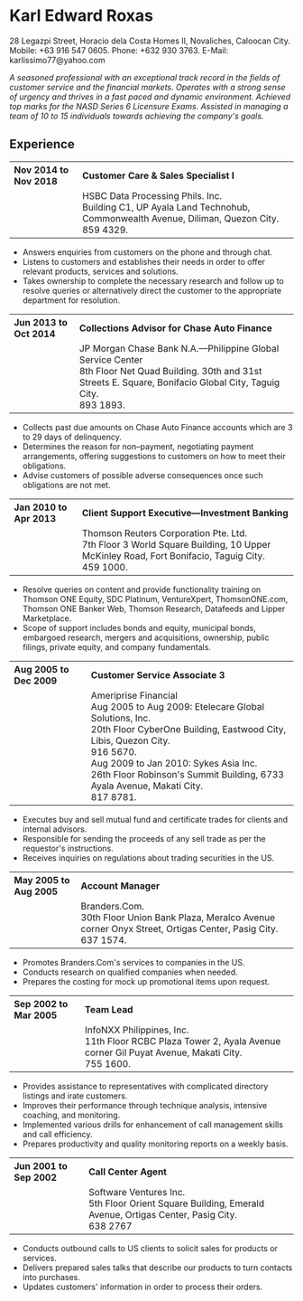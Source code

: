 <!DOCTYPE html>
<html>
<head>
<title>Page Title</title>
</head><!DOCTYPE html>
<html>
<head>
<style>
table, td, th {  
  border: 0px solid #ddd;
  text-align: left;
}

table {
  border-collapse: collapse;
  width: 60%;
}

th, td {
  padding: 5px;
}
</style>
</head>
<body>

<h1>Karl Edward Roxas</h1>

<p>28 Legazpi Street, Horacio dela Costa Homes II, Novaliches, Caloocan City.<br>
Mobile: +63 916 547 0605. Phone: +632 930 3763. E-Mail: karlissimo77@yahoo.com </p>
<p><em>A seasoned professional with an exceptional track record in the fields of customer service and the financial markets.   Operates with a strong sense of urgency and thrives in a fast paced and dynamic environment. Achieved top marks for the NASD Series 6 Licensure Exams. Assisted in managing a team of 10 to 15 individuals towards achieving the company&#39;s goals. </em></p>

<h2>Experience</h2>

<table style=”width:100%”>
<tr>
<th>Nov 2014 to Nov 2018</th>
<th>Customer Care & Sales Specialist I</th>
</tr>
<tr>
<td></td>
<td>HSBC Data Processing Phils. Inc.<br>
Building C1, UP Ayala Land Technohub, Commonwealth Avenue, Diliman, Quezon City.<br>
859 4329.</td>
</tr>
</table>

<ul>
<li>Answers enquiries from customers on the phone and through chat.</li>
<li>Listens to customers and establishes their needs in order to offer relevant products, services and solutions.</li>
<li>Takes ownership to complete the necessary research and follow up to resolve queries or alternatively direct the customer to the appropriate department for resolution.</li>
</ul>

<table style=”width:100%”>
<tr>
<th>Jun 2013 to Oct 2014</th>
<th>Collections Advisor for Chase Auto Finance</th>
</tr>
<tr>
<td></td>
<td>JP Morgan Chase Bank N.A.&#8212;Philippine Global Service Center <br>
8th Floor Net Quad Building. 30th and 31st Streets E. Square, Bonifacio Global City, Taguig City.<br>
893 1893.</td>
</tr>
</table>

<ul>
<li>Collects past due amounts on Chase Auto Finance accounts which are 3 to 29 days of delinquency.</li>
<li>Determines the reason for non&#8211;payment, negotiating payment arrangements, offering suggestions to customers on how to meet their obligations.</li>
<li>Advise customers of possible adverse consequences once such obligations are not met.</li>
</ul>

<table style=”width:100%”>
<tr>
<th>Jan 2010 to Apr 2013</th>
<th>Client Support Executive&#8212;Investment Banking</th>
</tr>
<tr>
<td></td>
<td>Thomson Reuters Corporation Pte. Ltd.<br>
7th Floor 3 World Square Building, 10 Upper McKinley Road, Fort Bonifacio, Taguig City.<br> 
459 1000.</td>
</tr>
</table>

<ul>
<li>Resolve queries on content and provide functionality training on Thomson ONE Equity, SDC Platinum, VentureXpert, ThomsonONE.com, Thomson ONE Banker Web, Thomson Research, Datafeeds and Lipper Marketplace.</li>
<li>Scope of support includes bonds and equity, municipal bonds, embargoed research, mergers and acquisitions, ownership, public filings, private equity, and company fundamentals.</li>
</ul>

<table style=”width:100%”>
<tr>
<th>Aug 2005 to Dec 2009</th>
<th>Customer Service Associate 3</th>
</tr>
<tr>
<td></td>
<td>Ameriprise Financial<br>
Aug 2005 to Aug 2009:  Etelecare Global Solutions, Inc.<br>
20th Floor CyberOne Building, Eastwood City, Libis, Quezon City.<br>
916 5670.<br>
Aug 2009 to Jan 2010:  Sykes Asia Inc.<br>
26th Floor Robinson&#39;s Summit Building, 6733 Ayala Avenue, Makati City.<br>
817 8781.
</td>
</tr>
</table>

<ul>
<li>Executes buy and sell mutual fund and certificate trades for clients and internal advisors.</li>
<li>Responsible for sending the proceeds of any sell trade as per the requestor&#39;s instructions.</li>
<li>Receives inquiries on regulations about trading securities in the US.</li>
</ul>

<table style=”width:100%”>
<tr>
<th>May 2005 to Aug 2005</th>
<th>Account Manager</th>
</tr>
<tr>
<td></td>
<td>Branders.Com.<br>
30th Floor Union Bank Plaza, Meralco Avenue corner Onyx Street, Ortigas Center, Pasig City.<br>
637 1574.</td>
</tr>
</table>

<ul>
<li>Promotes Branders.Com&#39;s services to companies in the US.</li>
<li>Conducts research on qualified companies when needed.</li>
<li>Prepares the costing for mock up promotional items upon request.</li>
</ul>

<table style=”width:100%”>
<tr>
<th>Sep 2002 to Mar 2005</th>
<th>Team Lead</th>
</tr>
<tr>
<td></td>
<td>InfoNXX Philippines, Inc.<br>
11th Floor RCBC Plaza Tower 2, Ayala Avenue corner Gil Puyat Avenue, Makati City.<br>
755 1600.</td>
</tr>
</table>

<ul>
<li>Provides assistance to representatives with complicated directory listings and irate customers.</li>
<li>Improves their performance through technique analysis, intensive coaching, and monitoring.</li>
<li>Implemented various drills for enhancement of call management skills and call efficiency.</li>
<li>Prepares productivity and quality monitoring reports on a weekly basis.</li>
</ul>

<table style=”width:100%”>
<tr>
<th>Jun 2001 to Sep 2002</th>
<th>Call Center Agent</th>
</tr>
<tr>
<td></td>
<td>Software Ventures Inc.<br>
5th Floor Orient Square Building, Emerald Avenue, Ortigas Center, Pasig City.<br>
638 2767</td>
</tr>
</table>

<ul>
<li>Conducts outbound calls to US clients to solicit sales for products or services.</li>
<li>Delivers prepared sales talks that describe our products to turn contacts into purchases.</li>
<li>Updates customers&#39; information in order to process their orders.</li>
</ul>



